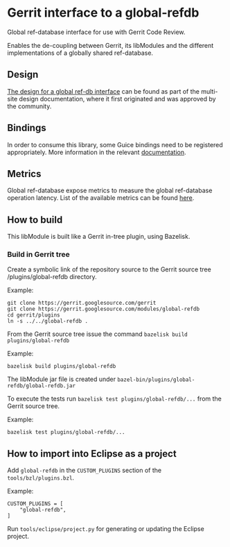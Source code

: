 # Gerrit interface to a global-refdb

Global ref-database interface for use with Gerrit Code Review.

Enables the de-coupling between Gerrit, its libModules and the different
implementations of a globally shared ref-database.

## Design

[The design for a global ref-db interface](https://gerrit.googlesource.com/plugins/multi-site/+/refs/heads/master/DESIGN.md#global-ref_db-plugin)
can be found as part of the multi-site design documentation, where it first
originated and was approved by the community.

## Bindings

In order to consume this library, some Guice bindings need to be registered
appropriately. More information in the relevant [documentation](./bindings.md).

## Metrics

Global ref-database expose metrics to measure the global ref-database operation latency.
List of the available metrics can be found [here](./metrics.md).

## How to build

This libModule is built like a Gerrit in-tree plugin, using Bazelisk.

### Build in Gerrit tree

Create a symbolic link of the repository source to the Gerrit source tree /plugins/global-refdb directory.

Example:

```
git clone https://gerrit.googlesource.com/gerrit
git clone https://gerrit.googlesource.com/modules/global-refdb
cd gerrit/plugins
ln -s ../../global-refdb .
```

From the Gerrit source tree issue the command `bazelisk build plugins/global-refdb`

Example:

```
bazelisk build plugins/global-refdb
```

The libModule jar file is created under `bazel-bin/plugins/global-refdb/global-refdb.jar`

To execute the tests run `bazelisk test plugins/global-refdb/...` from the Gerrit source tree.

Example:

```
bazelisk test plugins/global-refdb/...
```

## How to import into Eclipse as a project

Add `global-refdb` in the `CUSTOM_PLUGINS` section of the `tools/bzl/plugins.bzl`.

Example:

```
CUSTOM_PLUGINS = [
    "global-refdb",
]
```

Run `tools/eclipse/project.py` for generating or updating the Eclipse project.